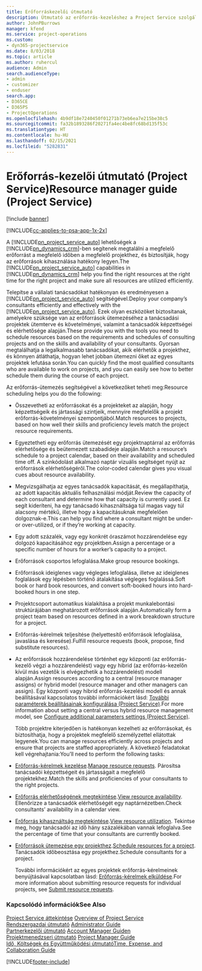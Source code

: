 ```yaml
---
title: Erőforráskezelői útmutató
description: Útmutató az erőforrás-kezeléshez a Project Service szolgáltatásban
author: JohnPBurrows
manager: kfend
ms.service: project-operations
ms.custom:
- dyn365-projectservice
ms.date: 8/03/2018
ms.topic: article
ms.author: ruhercul
audience: Admin
search.audienceType:
- admin
- customizer
- enduser
search.app:
- D365CE
- D365PS
- ProjectOperations
ms.openlocfilehash: 4b9df18e7240450f01271b73eb6ea7e215be38c5
ms.sourcegitcommit: fa32b1893286f20271fa4ec4be8fc68bd135f53c
ms.translationtype: HT
ms.contentlocale: hu-HU
ms.lasthandoff: 02/15/2021
ms.locfileid: "5282831"
---
```

# <a name="resource-manager-guide-project-service"></a><span data-ttu-id="38937-103">Erőforrás-kezelői útmutató (Project Service)</span><span class="sxs-lookup"><span data-stu-id="38937-103">Resource manager guide (Project Service)</span></span>

[!include [banner](../includes/psa-now-project-operations.md)]

[!INCLUDE[cc-applies-to-psa-app-1x-2x](../includes/cc-applies-to-psa-app-1x-2x.md)]

<span data-ttu-id="38937-104">A [!INCLUDE[pn_project_service_auto](../includes/pn-project-service-auto.md)] lehetőségek a [!INCLUDE[pn_dynamics_crm](../includes/pn-dynamics-crm.md)]-ben segítenek megtalálni a megfelelő erőforrást a megfelelő időben a megfelelő projekthez, és biztosítják, hogy az erőforrások kihasználása hatékony legyen.</span><span class="sxs-lookup"><span data-stu-id="38937-104">The [!INCLUDE[pn_project_service_auto](../includes/pn-project-service-auto.md)] capabilities in [!INCLUDE[pn_dynamics_crm](../includes/pn-dynamics-crm.md)] help you find the right resources at the right time for the right project and make sure all resources are utilized efficiently.</span></span>  
  
 <span data-ttu-id="38937-105">Telepítse a vállalati tanácsadókat hatékonyan és eredményesen a [!INCLUDE[pn_project_service_auto](../includes/pn-project-service-auto.md)] segítségével.</span><span class="sxs-lookup"><span data-stu-id="38937-105">Deploy your company’s consultants efficiently and effectively with the [!INCLUDE[pn_project_service_auto](../includes/pn-project-service-auto.md)].</span></span> <span data-ttu-id="38937-106">Ezek olyan eszközöket biztosítanak, amelyekre szüksége van az erőforrások ütemezéséhez a tanácsadási projektek ütemterve és követelményei, valamint a tanácsadók képzettségei és elérhetősége alapján.</span><span class="sxs-lookup"><span data-stu-id="38937-106">These provide you with the tools you need to schedule resources based on the requirements and schedules of consulting projects and on the skills and availability of your consultants.</span></span> <span data-ttu-id="38937-107">Gyorsan megtalálhatja a legalkalmasabb tanácsadókat, akik elérhetők a projekthez, és könnyen átláthatja, hogyan lehet jobban ütemezni őket az egyes projektek lefutása során.</span><span class="sxs-lookup"><span data-stu-id="38937-107">You can quickly find the most qualified consultants who are available to work on projects, and you can easily see how to better schedule them during the course of each project.</span></span>  
  
 <span data-ttu-id="38937-108">Az erőforrás-ütemezés segítségével a következőket teheti meg:</span><span class="sxs-lookup"><span data-stu-id="38937-108">Resource scheduling helps you do the following:</span></span>  
  
- <span data-ttu-id="38937-109">Összevetheti az erőforrásokat és a projekteket az alapján, hogy képzettségeik és jártassági szintjeik, mennyire megfelelők a projekt erőforrás-követelményei szempontjából.</span><span class="sxs-lookup"><span data-stu-id="38937-109">Match resources to projects, based on how well their skills and proficiency levels match the project resource requirements.</span></span>  
  
- <span data-ttu-id="38937-110">Egyeztetheti egy erőforrás ütemezését egy projektnaptárral az erőforrás elérhetősége és beütemezett szabadideje alapján.</span><span class="sxs-lookup"><span data-stu-id="38937-110">Match a resource’s schedule to a project calendar, based on their availability and scheduled time off.</span></span> <span data-ttu-id="38937-111">A színkódolást alkalmazó naptár vizuális segítséget nyújt az erőforrások elérhetőségéről.</span><span class="sxs-lookup"><span data-stu-id="38937-111">The color-coded calendar gives you visual cues about resource availability.</span></span>  
  
- <span data-ttu-id="38937-112">Megvizsgálhatja az egyes tanácsadók kapacitását, és megállapíthatja, az adott kapacitás aktuális felhasználási módját.</span><span class="sxs-lookup"><span data-stu-id="38937-112">Review the capacity of each consultant and determine how that capacity is currently used.</span></span> <span data-ttu-id="38937-113">Ez segít kideríteni, ha egy tanácsadó kihasználtsága túl magas vagy túl alacsony mértékű, illetve hogy a kapacitásuknak megfelelően dolgoznak-e.</span><span class="sxs-lookup"><span data-stu-id="38937-113">This can help you find where a consultant might be under- or over-utilized, or if they’re working at capacity.</span></span>  
  
- <span data-ttu-id="38937-114">Egy adott százalék, vagy egy konkrét óraszámot hozzárendelése egy dolgozó kapacitásához egy projektben.</span><span class="sxs-lookup"><span data-stu-id="38937-114">Assign a percentage or a specific number of hours for a worker’s capacity to a project.</span></span>  
  
- <span data-ttu-id="38937-115">Erőforrások csoportos lefoglalása.</span><span class="sxs-lookup"><span data-stu-id="38937-115">Make group resource bookings.</span></span>  
  
- <span data-ttu-id="38937-116">Erőforrások ideiglenes vagy végleges lefoglalása, illetve az ideiglenes foglalások egy lépésben történő átalakítása végleges foglalássá.</span><span class="sxs-lookup"><span data-stu-id="38937-116">Soft book or hard book resources, and convert soft-booked hours into hard-booked hours in one step.</span></span>  
  
- <span data-ttu-id="38937-117">Projektcsoport automatikus kialakítása a projekt munkalebontási struktúrájában meghatározott erőforrások alapján.</span><span class="sxs-lookup"><span data-stu-id="38937-117">Automatically form a project team based on resources defined in a work breakdown structure for a project.</span></span>  
  
- <span data-ttu-id="38937-118">Erőforrás-kérelmek teljesítése (helyettesítő erőforrások lefoglalása, javaslása és keresése).</span><span class="sxs-lookup"><span data-stu-id="38937-118">Fulfill resource requests (book, propose, find substitute resources).</span></span>  
  
- <span data-ttu-id="38937-119">Az erőforrások hozzárendelése történhet egy központi (az erőforrás-kezelő végzi a hozzárendelést) vagy egy hibrid (az erőforrás-kezelőn kívül más vezetők is elvégezhetik a hozzárendelést) modell alapján.</span><span class="sxs-lookup"><span data-stu-id="38937-119">Assign resources according to a central (resource manager assigns) or hybrid model (resource manager and other managers can assign).</span></span> <span data-ttu-id="38937-120">Egy központi vagy hibrid erőforrás-kezelési modell és annak beállításával kapcsolatos további információkért lásd: [További paraméterek beállításainak konfigurálása (Project Service)](../psa/configure-additional-parameters-settings.md).</span><span class="sxs-lookup"><span data-stu-id="38937-120">For more information about setting a central versus hybrid resource management model, see [Configure additional parameters settings (Project Service)](../psa/configure-additional-parameters-settings.md).</span></span>  
  
  <span data-ttu-id="38937-121">Több projektre kiterjedően is hatékonyan kezelheti az erőforrásokat, és biztosíthatja, hogy a projektek megfelelő személyzettel ellátottak legyenek.</span><span class="sxs-lookup"><span data-stu-id="38937-121">You can manage resources efficiently across projects and ensure that projects are staffed appropriately.</span></span> <span data-ttu-id="38937-122">A következő feladatokat kell végrehajtania:</span><span class="sxs-lookup"><span data-stu-id="38937-122">You’ll need to perform the following tasks:</span></span>  
  
- <span data-ttu-id="38937-123">[Erőforrás-kérelmek kezelése](../psa/manage-resource-requests.md).</span><span class="sxs-lookup"><span data-stu-id="38937-123">[Manage resource requests](../psa/manage-resource-requests.md).</span></span> <span data-ttu-id="38937-124">Párosítsa tanácsadói képzettségeit és jártasságait a megfelelő projektekhez.</span><span class="sxs-lookup"><span data-stu-id="38937-124">Match the skills and proficiencies of your consultants to the right projects.</span></span>  
  
- <span data-ttu-id="38937-125">[Erőforrás elérhetőségének megtekintése](../psa/view-resource-availability.md).</span><span class="sxs-lookup"><span data-stu-id="38937-125">[View resource availability](../psa/view-resource-availability.md).</span></span> <span data-ttu-id="38937-126">Ellenőrizze a tanácsadók elérhetőségét egy naptárnézetben.</span><span class="sxs-lookup"><span data-stu-id="38937-126">Check consultants’ availability in a calendar view.</span></span>  
  
- <span data-ttu-id="38937-127">[Erőforrás kihasználtság megtekintése](../psa/view-resource-utilization.md).</span><span class="sxs-lookup"><span data-stu-id="38937-127">[View resource utilization](../psa/view-resource-utilization.md).</span></span> <span data-ttu-id="38937-128">Tekintse meg, hogy tanácsadói az idő hány százalékában vannak lefoglalva.</span><span class="sxs-lookup"><span data-stu-id="38937-128">See the percentage of time that your consultants are currently booked.</span></span>  
  
- <span data-ttu-id="38937-129">[Erőforrások ütemezése egy projekthez](../psa/schedule-resources-project.md).</span><span class="sxs-lookup"><span data-stu-id="38937-129">[Schedule resources for a project](../psa/schedule-resources-project.md).</span></span> <span data-ttu-id="38937-130">Tanácsadók időbeosztása egy projekthez.</span><span class="sxs-lookup"><span data-stu-id="38937-130">Schedule consultants for a project.</span></span>  
  
  <span data-ttu-id="38937-131">További információkért az egyes projektek erőforrás-kérelmeinek benyújtásával kapcsolatban lásd: [Erőforrás-kérelmek elküldése](../psa/submit-resource-requests.md).</span><span class="sxs-lookup"><span data-stu-id="38937-131">For more information about submitting resource requests for individual projects, see [Submit resource requests](../psa/submit-resource-requests.md).</span></span>  
  
### <a name="see-also"></a><span data-ttu-id="38937-132">Kapcsolódó információk</span><span class="sxs-lookup"><span data-stu-id="38937-132">See Also</span></span>  
 <span data-ttu-id="38937-133">[Project Service áttekintése](../psa/overview.md) </span><span class="sxs-lookup"><span data-stu-id="38937-133">[Overview of Project Service](../psa/overview.md) </span></span>  
 <span data-ttu-id="38937-134">[Rendszergazdai útmutató](../psa/admin-guide.md) </span><span class="sxs-lookup"><span data-stu-id="38937-134">[Administrator Guide](../psa/admin-guide.md) </span></span>  
 <span data-ttu-id="38937-135">[Partnerkezelői útmutató](../psa/account-manager-guide.md) </span><span class="sxs-lookup"><span data-stu-id="38937-135">[Account Manager Guiden](../psa/account-manager-guide.md) </span></span>  
 <span data-ttu-id="38937-136">[Projektmenedzseri útmutató](../psa/project-manager-guide.md) </span><span class="sxs-lookup"><span data-stu-id="38937-136">[Project Manager Guide](../psa/project-manager-guide.md) </span></span>  
 [<span data-ttu-id="38937-137">Idő, Költségek és Együttműködési útmutató</span><span class="sxs-lookup"><span data-stu-id="38937-137">Time, Expense, and Collaboration Guide</span></span>](../psa/time-expense-collaboration-guide.md)


[!INCLUDE[footer-include](../includes/footer-banner.md)]